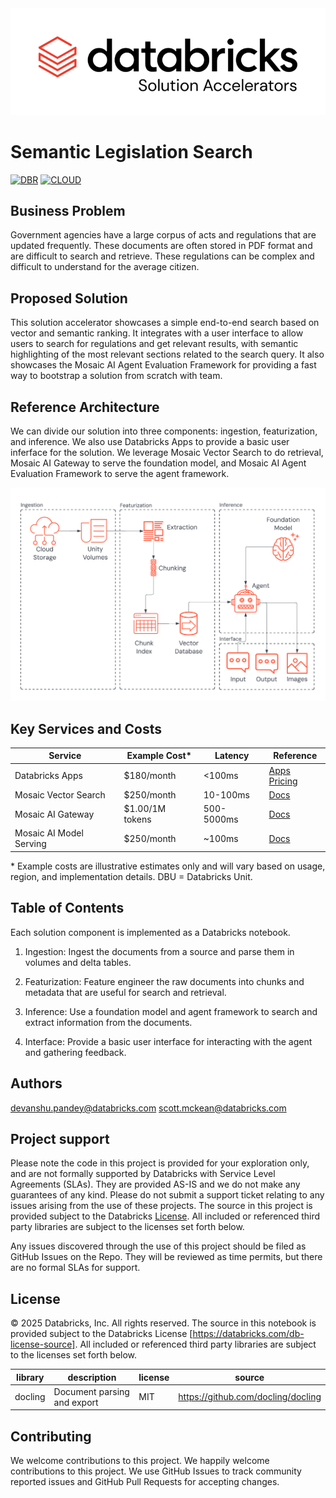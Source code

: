 <img src=https://raw.githubusercontent.com/databricks-industry-solutions/.github/main/profile/solacc_logo.png width="600px">

# Semantic Legislation Search 

[![DBR](https://img.shields.io/badge/DBR-15.4_LTS_ML-red?logo=databricks&style=for-the-badge)](https://docs.databricks.com/release-notes/runtime/CHANGE_ME.html)
[![CLOUD](https://img.shields.io/badge/CLOUD-AZURE-blue?logo=googlecloud&style=for-the-badge)](https://databricks.com/try-databricks)

## Business Problem
Government agencies have a large corpus of acts and regulations that are updated frequently. These documents are often stored in PDF format and are difficult to search and retrieve. These regulations can be complex and difficult to understand for the average citizen.

## Proposed Solution
This solution accelerator showcases a simple end-to-end search based on vector and semantic ranking. It integrates with a user interface to allow users to search for regulations and get relevant results, with semantic highlighting of the most relevant sections related to the search query. It also showcases the Mosaic AI Agent Evaluation Framework for providing a fast way to bootstrap a solution from scratch with team.

## Reference Architecture
We can divide our solution into three components: ingestion, featurization, and inference. We also use Databricks Apps to provide a basic user inferface for the solution. We leverage Mosaic Vector Search to do retrieval, Mosaic AI Gateway to serve the foundation model, and Mosaic AI Agent Evaluation Framework to serve the agent framework.

<img src="assets/Semantic RAG Architecture.png" width="800px">

## Key Services and Costs

| Service | Example Cost* | Latency | Reference |
|---------|------------|---------------|----------|
| Databricks Apps |  $180/month | <100ms | [Apps Pricing](https://www.databricks.com/product/pricing) |
| Mosaic Vector Search  | $250/month | 10-100ms | [Docs](https://docs.databricks.com/en/generative-ai/vector-search.html) |
| Mosaic AI Gateway  | $1.00/1M tokens | 500-5000ms | [Docs](https://docs.databricks.com/en/machine-learning/ai-gateway/index.html) |
| Mosaic AI Model Serving  | $250/month | ~100ms | [Docs](https://docs.databricks.com/en/machine-learning/model-serving/index.html) |

\* Example costs are illustrative estimates only and will vary based on usage, region, and implementation details. DBU = Databricks Unit.

## Table of Contents

Each solution component is implemented as a Databricks notebook.

1. Ingestion: Ingest the documents from a source and parse them in volumes and delta tables.

2. Featurization: Feature engineer the raw documents into chunks and metadata that are useful for search and retrieval.

3. Inference: Use a foundation model and agent framework to search and extract information from the documents.

4. Interface: Provide a basic user interface for interacting with the agent and gathering feedback.

## Authors
<devanshu.pandey@databricks.com>
<scott.mckean@databricks.com>

## Project support 

Please note the code in this project is provided for your exploration only, and are not formally supported by Databricks with Service Level Agreements (SLAs). They are provided AS-IS and we do not make any guarantees of any kind. Please do not submit a support ticket relating to any issues arising from the use of these projects. The source in this project is provided subject to the Databricks [License](./LICENSE.md). All included or referenced third party libraries are subject to the licenses set forth below.

Any issues discovered through the use of this project should be filed as GitHub Issues on the Repo. They will be reviewed as time permits, but there are no formal SLAs for support.

## License

&copy; 2025 Databricks, Inc. All rights reserved. The source in this notebook is provided subject to the Databricks License [https://databricks.com/db-license-source].  All included or referenced third party libraries are subject to the licenses set forth below.

| library                                | description             | license    | source                                              |
|----------------------------------------|-------------------------|------------|-----------------------------------------------------|
|docling|Document parsing and export|MIT|https://github.com/docling/docling|

## Contributing

We welcome contributions to this project. We happily welcome contributions to this project. We use GitHub Issues to track community reported issues and GitHub Pull Requests for accepting changes.